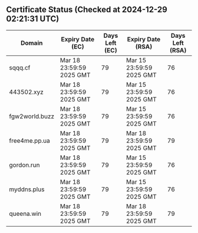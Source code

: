 ## Certificate Status (Checked at 2024-12-29 02:21:31 UTC)
| Domain | Expiry Date (EC) | Days Left (EC) | Expiry Date (RSA) | Days Left (RSA) |
|--------|-------------------|----------------|--------------------|--------------------|
| sqqq.cf | Mar 18 23:59:59 2025 GMT | 79 | Mar 15 23:59:59 2025 GMT | 76 |
| 443502.xyz | Mar 18 23:59:59 2025 GMT | 79 | Mar 15 23:59:59 2025 GMT | 76 |
| fgw2world.buzz | Mar 18 23:59:59 2025 GMT | 79 | Mar 15 23:59:59 2025 GMT | 76 |
| free4me.pp.ua | Mar 18 23:59:59 2025 GMT | 79 | Mar 18 23:59:59 2025 GMT | 79 |
| gordon.run | Mar 18 23:59:59 2025 GMT | 79 | Mar 15 23:59:59 2025 GMT | 76 |
| myddns.plus | Mar 18 23:59:59 2025 GMT | 79 | Mar 15 23:59:59 2025 GMT | 76 |
| queena.win | Mar 18 23:59:59 2025 GMT | 79 | Mar 18 23:59:59 2025 GMT | 79 |
